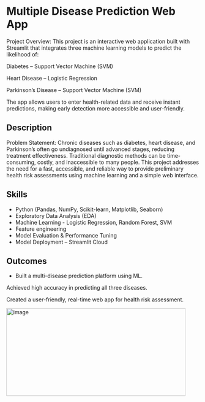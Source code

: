 <h1>Multiple Disease Prediction Web App</h1>

Project Overview:
This project is an interactive web application built with Streamlit that integrates three machine learning models to predict the likelihood of:

Diabetes – Support Vector Machine (SVM)

Heart Disease – Logistic Regression

Parkinson’s Disease – Support Vector Machine (SVM)

The app allows users to enter health-related data and receive instant predictions, making early detection more accessible and user-friendly.

<h2>Description</h2>
Problem Statement:
Chronic diseases such as diabetes, heart disease, and Parkinson’s often go undiagnosed until advanced stages, reducing treatment effectiveness. Traditional diagnostic methods can be time-consuming, costly, and inaccessible to many people.
This project addresses the need for a fast, accessible, and reliable way to provide preliminary health risk assessments using machine learning and a simple web interface.


<h2>Skills </h2>

- </b>Python (Pandas, NumPy, Scikit-learn, Matplotlib, Seaborn)</b>
- </b>Exploratory Data Analysis (EDA)</b>
- </b>Machine Learning - Logistic Regression, Random Forest, SVM</b>
- </b>Feature engineering</b>
- </b>Model Evaluation & Performance Tuning</b>
- </b>Model Deployment – Streamlit Cloud</b>


<h2>Outcomes </h2>

- </b>Built a multi-disease prediction platform using ML.

Achieved high accuracy in predicting all three diseases.

Created a user-friendly, real-time web app for health risk assessment.

<img width="468" height="229" alt="image" src="https://github.com/user-attachments/assets/38e7b192-0cc9-4a87-b24d-b1d1ba03ffe4" />


</b>
